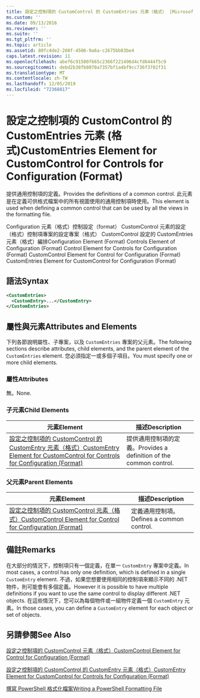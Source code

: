 ```yaml
---
title: 設定之控制項的 CustomControl 的 CustomEntries 元素（格式） |Microsoft Docs
ms.custom: ''
ms.date: 09/13/2016
ms.reviewer: ''
ms.suite: ''
ms.tgt_pltfrm: ''
ms.topic: article
ms.assetid: 80fc4de2-208f-4506-9a6a-c2675bb83be4
caps.latest.revision: 11
ms.openlocfilehash: abef6c91500f665c2366f221496d4cfd6444f5c9
ms.sourcegitcommit: debd2b38fb8070a7357bf1a4bf9cc736f3702f31
ms.translationtype: MT
ms.contentlocale: zh-TW
ms.lasthandoff: 12/05/2019
ms.locfileid: "72368817"
---
```

# <a name="customentries-element-for-customcontrol-for-controls-for-configuration-format"></a><span data-ttu-id="04550-102">設定之控制項的 CustomControl 的 CustomEntries 元素 (格式)</span><span class="sxs-lookup"><span data-stu-id="04550-102">CustomEntries Element for CustomControl for Controls for Configuration (Format)</span></span>

<span data-ttu-id="04550-103">提供通用控制項的定義。</span><span class="sxs-lookup"><span data-stu-id="04550-103">Provides the definitions of a common control.</span></span> <span data-ttu-id="04550-104">此元素是在定義可供格式檔案中的所有視圖使用的通用控制項時使用。</span><span class="sxs-lookup"><span data-stu-id="04550-104">This element is used when defining a common control that can be used by all the views in the formatting file.</span></span>

<span data-ttu-id="04550-105">Configuration 元素（格式）控制設定（format） CustomControl 元素的設定（格式）控制項專案的設定專案（格式） CustomControl 設定的 CustomEntries 元素（格式）編排</span><span class="sxs-lookup"><span data-stu-id="04550-105">Configuration Element (Format) Controls Element of Configuration (Format) Control Element for Controls for Configuration (Format) CustomControl Element for Control for Configuration (Format) CustomEntries Element for CustomControl for Configuration (Format)</span></span>

## <a name="syntax"></a><span data-ttu-id="04550-106">語法</span><span class="sxs-lookup"><span data-stu-id="04550-106">Syntax</span></span>

```xml
<CustomEntries>
  <CustomEntry>...</CustomEntry>
</CustomEntries>

```

## <a name="attributes-and-elements"></a><span data-ttu-id="04550-107">屬性與元素</span><span class="sxs-lookup"><span data-stu-id="04550-107">Attributes and Elements</span></span>

<span data-ttu-id="04550-108">下列各節說明屬性、子專案，以及 `CustomEntries` 專案的父元素。</span><span class="sxs-lookup"><span data-stu-id="04550-108">The following sections describe attributes, child elements, and the parent element of the `CustomEntries` element.</span></span> <span data-ttu-id="04550-109">您必須指定一或多個子項目。</span><span class="sxs-lookup"><span data-stu-id="04550-109">You must specify one or more child elements.</span></span>

### <a name="attributes"></a><span data-ttu-id="04550-110">屬性</span><span class="sxs-lookup"><span data-stu-id="04550-110">Attributes</span></span>

<span data-ttu-id="04550-111">無。</span><span class="sxs-lookup"><span data-stu-id="04550-111">None.</span></span>

### <a name="child-elements"></a><span data-ttu-id="04550-112">子元素</span><span class="sxs-lookup"><span data-stu-id="04550-112">Child Elements</span></span>

|<span data-ttu-id="04550-113">元素</span><span class="sxs-lookup"><span data-stu-id="04550-113">Element</span></span>|<span data-ttu-id="04550-114">描述</span><span class="sxs-lookup"><span data-stu-id="04550-114">Description</span></span>|
|-------------|-----------------|
|[<span data-ttu-id="04550-115">設定之控制項的 CustomControl 的 CustomEntry 元素（格式）</span><span class="sxs-lookup"><span data-stu-id="04550-115">CustomEntry Element for CustomControl for Controls for Configuration (Format)</span></span>](./customentry-element-for-customcontrol-for-controls-for-configuration-format.md)|<span data-ttu-id="04550-116">提供通用控制項的定義。</span><span class="sxs-lookup"><span data-stu-id="04550-116">Provides a definition of the common control.</span></span>|

### <a name="parent-elements"></a><span data-ttu-id="04550-117">父元素</span><span class="sxs-lookup"><span data-stu-id="04550-117">Parent Elements</span></span>

|<span data-ttu-id="04550-118">元素</span><span class="sxs-lookup"><span data-stu-id="04550-118">Element</span></span>|<span data-ttu-id="04550-119">描述</span><span class="sxs-lookup"><span data-stu-id="04550-119">Description</span></span>|
|-------------|-----------------|
|[<span data-ttu-id="04550-120">設定之控制項的 CustomControl 元素（格式）</span><span class="sxs-lookup"><span data-stu-id="04550-120">CustomControl Element for Control for Configuration (Format)</span></span>](./customcontrol-element-for-control-for-controls-for-configuration-format.md)|<span data-ttu-id="04550-121">定義通用控制項。</span><span class="sxs-lookup"><span data-stu-id="04550-121">Defines a common control.</span></span>|

## <a name="remarks"></a><span data-ttu-id="04550-122">備註</span><span class="sxs-lookup"><span data-stu-id="04550-122">Remarks</span></span>

<span data-ttu-id="04550-123">在大部分的情況下，控制項只有一個定義，在單一 `CustomEntry` 專案中定義。</span><span class="sxs-lookup"><span data-stu-id="04550-123">In most cases, a control has only one definition, which is defined in a single `CustomEntry` element.</span></span> <span data-ttu-id="04550-124">不過，如果您想要使用相同的控制項來顯示不同的 .NET 物件，則可能會有多個定義。</span><span class="sxs-lookup"><span data-stu-id="04550-124">However it is possible to have multiple definitions if you want to use the same control to display different .NET objects.</span></span> <span data-ttu-id="04550-125">在這些情況下，您可以為每個物件或一組物件定義一個 `CustomEntry` 元素。</span><span class="sxs-lookup"><span data-stu-id="04550-125">In those cases, you can define a `CustomEntry` element for each object or set of objects.</span></span>

## <a name="see-also"></a><span data-ttu-id="04550-126">另請參閱</span><span class="sxs-lookup"><span data-stu-id="04550-126">See Also</span></span>

[<span data-ttu-id="04550-127">設定之控制項的 CustomControl 元素（格式）</span><span class="sxs-lookup"><span data-stu-id="04550-127">CustomControl Element for Control for Configuration (Format)</span></span>](./customcontrol-element-for-control-for-controls-for-configuration-format.md)

[<span data-ttu-id="04550-128">設定之控制項的 CustomControl 的 CustomEntry 元素（格式）</span><span class="sxs-lookup"><span data-stu-id="04550-128">CustomEntry Element for CustomControl for Controls for Configuration (Format)</span></span>](./customentry-element-for-customcontrol-for-controls-for-configuration-format.md)

[<span data-ttu-id="04550-129">撰寫 PowerShell 格式化檔案</span><span class="sxs-lookup"><span data-stu-id="04550-129">Writing a PowerShell Formatting File</span></span>](./writing-a-powershell-formatting-file.md)
